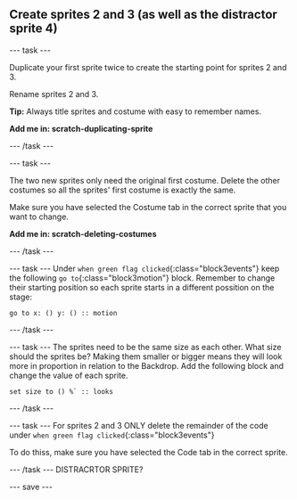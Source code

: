 ## Create sprites 2 and 3 (as well as the distractor sprite 4)

--- task ---

Duplicate your first sprite twice to create the starting point for sprites 2 and 3.

Rename sprites 2 and 3.

**Tip:** Always title sprites and costume with easy to remember names.

**Add me in: scratch-duplicating-sprite**

--- /task ---

--- task ---

The two new sprites only need the original first costume. Delete the other costumes so all the sprites' first costume is exactly the same.

Make sure you have selected the Costume tab in the correct sprite that you want to change.

**Add me in: scratch-deleting-costumes**

--- /task ---

--- task ---
Under `when green flag clicked`{:class="block3events"} keep the following `go to`{:class="block3motion"} block. Remember to change their starting position so each sprite starts in a different possition on the stage:
```blocks3
go to x: () y: () :: motion
```
--- /task ---

--- task ---
The sprites need to be the same size as each other. What size should the sprites be? Making them smaller or bigger means they will look more in proportion in relation to the Backdrop. Add the following block and change the value of each sprite.

```blocks3
set size to () %` :: looks
```
--- /task ---

--- task ---
For sprites 2 and 3 ONLY delete the remainder of the code under `when green flag clicked`{:class="block3events"} 

To do thiss, make sure you have selected the Code tab in the correct sprite.

--- /task ---
DISTRACRTOR SPRITE?

--- save ---
